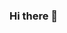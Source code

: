 ### Hi there 👋

<!--
**MarianaCueto/Interns.LA** is a ✨ _special_ ✨ repository which can give some ideas on how to create a dashboard, recover your password, send and email , etc... Using REACT, .NET and SQL.
Here are some ideas to get you started:

